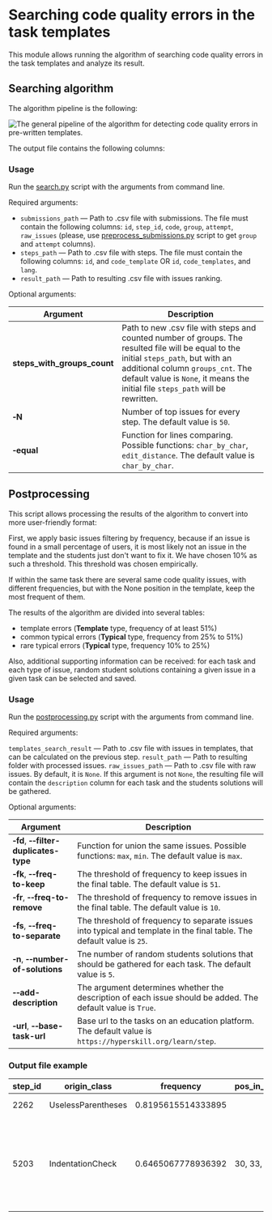 # Searching code quality errors in the task templates

This module allows running the algorithm of searching code quality errors in the task templates and analyze its result.

## Searching algorithm

The algorithm pipeline is the following: 

![The general pipeline of the algorithm for detecting code quality errors in pre-written templates.](./images/algorithm_pipeline.png "The general pipeline of the algorithm for detecting code quality errors in pre-written templates.")

The output file contains the following columns:

### Usage

Run the [search.py](search.py) script with the arguments from command line.

Required arguments:

- `submissions_path` — Path to .csv file with submissions. The file must contain the following columns: `id`, `step_id`, `code`, `group`, `attempt`, `raw_issues` (please, use [preprocess_submissions.py](../preprocessing/preprocess_submissions.py) script to get  `group` and `attempt` columns).
- `steps_path` — Path to .csv file with steps. The file must contain the following columns: `id`, and `code_template` OR `id`, `code_templates`, and `lang`.
- `result_path` — Path to resulting .csv file with issues ranking.

Optional arguments:

Argument | Description
--- | ---
|**steps_with_groups_count**| Path to new .csv file with steps and counted number of groups. The resulted file will be equal to the initial `steps_path`, but with an additional column `groups_cnt`. The default value is `None`, it means the initial file `steps_path` will be rewritten.|
|**&#8209;N** | Number of top issues for every step. The default value is `50`.|
|**&#8209;equal** | Function for lines comparing. Possible functions: `char_by_char`, `edit_distance`. The default value is `char_by_char`.|

## Postprocessing

This script allows processing the results of the algorithm to convert into more user-friendly format:

First, we apply basic issues filtering by frequency, because if an issue is found in a small percentage of users,
it is most likely not an issue in the template and the students just don't want to fix it.
We have chosen 10% as such a threshold.
This threshold was chosen empirically.

If within the same task there are several same code quality issues, with different frequencies, but with the None position 
in the template, keep the most frequent of them.

The results of the algorithm are divided into several tables: 
- template errors (**Template** type, frequency of at least 51%)
- common typical errors (**Typical** type, frequency from 25% to 51%)
- rare typical errors (**Typical** type, frequency 10% to 25%)

Also, additional supporting information can be received:
for each task and each type of issue, random student solutions containing 
a given issue in a given task can be selected and saved.

### Usage

Run the [postprocessing.py](postprocessing.py) script with the arguments from command line.

Required arguments:

`templates_search_result` — Path to .csv file with issues in templates, that can be calculated on the previous step.
`result_path` — Path to resulting folder with processed issues.
`raw_issues_path` — Path to .csv file with raw issues. By default, it is `None`. If this argument is not `None`, the resulting file will contain the `description` column for each task and the students solutions will be gathered.

Optional arguments:

Argument | Description
--- | ---
|**&#8209;fd**, **&#8209;&#8209;filter-duplicates-type** | Function for union the same issues. Possible functions: `max`, `min`. The default value is `max`.|
|**&#8209;fk**, **&#8209;&#8209;freq-to-keep** | The threshold of frequency to keep issues in the final table. The default value is `51`.|
|**&#8209;fr**, **&#8209;&#8209;freq-to-remove** | The threshold of frequency to remove issues in the final table. The default value is `10`.|
|**&#8209;fs**, **&#8209;&#8209;freq-to-separate** | The threshold of frequency to separate issues into typical and template in the final table. The default value is `25`.|
|**&#8209;n**, **&#8209;&#8209;number-of-solutions** | Tne number of random students solutions that should be gathered for each task. The default value is `5`.|
|**&#8209;&#8209;add-description** | The argument determines whether the description of each issue should be added. The default value is `True`.|
|**&#8209;url**, **&#8209;&#8209;base-task-url** | Base url to the tasks on an education platform. The default value is `https://hyperskill.org/learn/step`.|

### Output file example

step_id | origin_class | frequency | pos_in_template | task_link | description 
--- | --- | --- | --- | --- | ---
2262|UselessParentheses|0.8195615514333895|<null>|LINK|Useless parentheses.
5203|IndentationCheck|0.6465067778936392|30, 33, 36|LINK|'method def modifier' has incorrect indentation level 5, expected level should be 4.